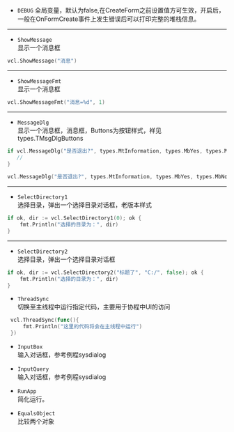 * `DEBUG`
全局变量，默认为false,在CreateForm之前设置值方可生效，开启后，一般在OnFormCreate事件上发生错误后可以打印完整的堆栈信息。  


---

* `ShowMessage`  
显示一个消息框
```go
vcl.ShowMessage("消息")
```
----

* `ShowMessageFmt`  
显示一个消息框
```go
vcl.ShowMessageFmt("消息=%d", 1)
```

---
* `MessageDlg`  
显示一个消息框，消息框，Buttons为按钮样式，祥见types.TMsgDlgButtons
```go
if vcl.MessageDlg("是否退出?", types.MtInformation, types.MbYes, types.MbNo) == types.MrYes {
   //
}
 
vcl.MessageDlg("是否退出?", types.MtInformation, types.MbYes, types.MbNo)
```

---
* `SelectDirectory1`  
选择目录，弹出一个选择目录对话框，老版本样式
```go
if ok, dir := vcl.SelectDirectory1(0); ok {
    fmt.Println("选择的目录为：", dir)
} 
```

---
* `SelectDirectory2`  
选择目录，弹出一个选择目录对话框
```go
if ok, dir := vcl.SelectDirectory2("标题了", "C:/", false); ok {
    fmt.Println("选择的目录为：", dir)
}
```

* `ThreadSync`  
切换至主线程中运行指定代码，主要用于协程中UI的访问
```go
 vcl.ThreadSync(func(){
     fmt.Println("这里的代码将会在主线程中运行")
 })
```

* `InputBox`  
输入对话框，参考例程sysdialog

* `InputQuery`  
输入对话框，参考例程sysdialog

* `RunApp`  
简化运行。  

* `EqualsObject`  
比较两个对象
